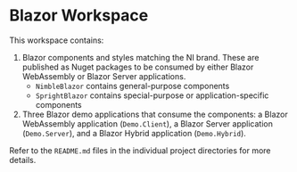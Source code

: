# Blazor Workspace

This workspace contains:
1. Blazor components and styles matching the NI brand. These are published as Nuget packages to be consumed by either Blazor WebAssembly or Blazor Server applications.
    - `NimbleBlazor` contains general-purpose components
    - `SprightBlazor` contains special-purpose or application-specific components
2. Three Blazor demo applications that consume the components: a Blazor WebAssembly application (`Demo.Client`), a Blazor Server application (`Demo.Server`), and a Blazor Hybrid application (`Demo.Hybrid`).

Refer to the `README.md` files in the individual project directories for more details.
